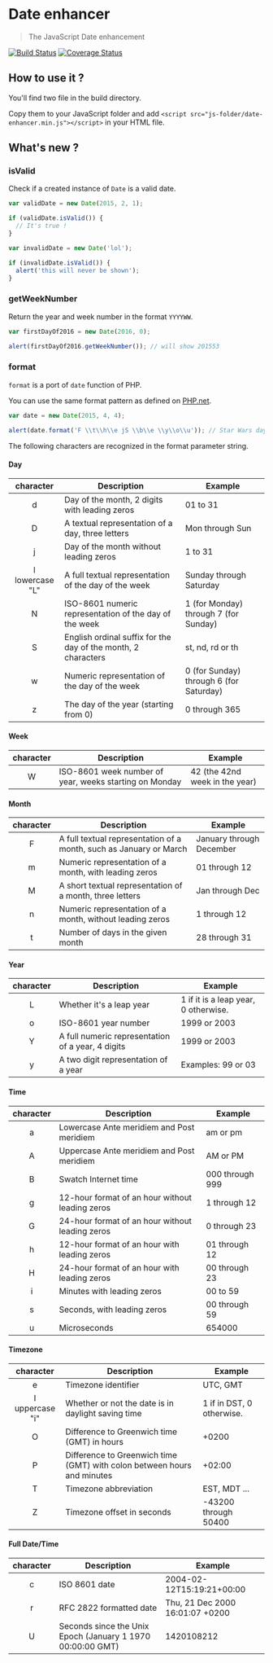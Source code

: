 Date enhancer
===============
> The JavaScript Date enhancement

[![Build Status](https://travis-ci.org/Tiross/date-enhancer.svg?branch=master)](https://travis-ci.org/Tiross/date-enhancer)
[![Coverage Status](https://coveralls.io/repos/Tiross/date-enhancer/badge.svg?branch=master)](https://coveralls.io/r/Tiross/date-enhancer?branch=master)


How to use it ?
------------------

You'll find two file in the build directory.

Copy them to your JavaScript folder and add `<script src="js-folder/date-enhancer.min.js"></script>` in your HTML file.


What's new ?
---------------

### isValid


Check if a created instance of `Date` is a valid date.

```javascript
var validDate = new Date(2015, 2, 1);

if (validDate.isValid()) {
  // It's true !
}

var invalidDate = new Date('lol');

if (invalidDate.isValid()) {
  alert('this will never be shown');
}
```

### getWeekNumber


Return the year and week number in the format `YYYYWW`.

```javascript
var firstDayOf2016 = new Date(2016, 0);

alert(firstDayOf2016.getWeekNumber()); // will show 201553
```

### format


`format` is a port of `date` function of PHP.

You can use the same format pattern as defined on [PHP.net](http://php.net/manual/en/function.date.php).

```javascript
var date = new Date(2015, 4, 4);

alert(date.format('F \\t\\h\\e jS \\b\\e \\y\\o\\u')); // Star Wars day :)
```

The following characters are recognized in the format parameter string.


#### Day

character | Description | Example
:---------------:|-------------|--------
d | Day of the month, 2 digits with leading zeros | 01 to 31
D | A textual representation of a day, three letters | Mon through Sun
j | Day of the month without leading zeros | 1 to 31
l<br>lowercase "L" | A full textual representation of the day of the week | Sunday through Saturday
N | ISO-8601 numeric representation of the day of the week | 1 (for Monday) through 7 (for Sunday)
S | English ordinal suffix for the day of the month, 2 characters | st, nd, rd or th
w | Numeric representation of the day of the week | 0 (for Sunday) through 6 (for Saturday)
z | The day of the year (starting from 0) | 0 through 365


#### Week

character | Description | Example
:---------------:|-------------|--------
W | ISO-8601 week number of year, weeks starting on Monday | 42 (the 42nd week in the year)


#### Month

character | Description | Example
:---------------:|-------------|--------
F | A full textual representation of a month, such as January or March | January through December
m | Numeric representation of a month, with leading zeros | 01 through 12
M | A short textual representation of a month, three letters | Jan through Dec
n | Numeric representation of a month, without leading zeros | 1 through 12
t | Number of days in the given month | 28 through 31


#### Year

character | Description | Example
:---------------:|-------------|--------
L | Whether it's a leap year | 1 if it is a leap year, 0 otherwise.
o | ISO-8601 year number | 1999 or 2003
Y | A full numeric representation of a year, 4 digits | 1999 or 2003
y | A two digit representation of a year | Examples: 99 or 03


#### Time

character | Description | Example
:---------------:|-------------|--------
a | Lowercase Ante meridiem and Post meridiem | am or pm
A | Uppercase Ante meridiem and Post meridiem | AM or PM
B | Swatch Internet time | 000 through 999
g | 12-hour format of an hour without leading zeros | 1 through 12
G | 24-hour format of an hour without leading zeros | 0 through 23
h | 12-hour format of an hour with leading zeros | 01 through 12
H | 24-hour format of an hour with leading zeros | 00 through 23
i | Minutes with leading zeros | 00 to 59
s | Seconds, with leading zeros | 00 through 59
u | Microseconds | 654000


#### Timezone

character | Description | Example
:---------------:|-------------|--------
e | Timezone identifier | UTC, GMT
I<br>uppercase "i" | Whether or not the date is in daylight saving time | 1 if in DST, 0 otherwise.
O | Difference to Greenwich time (GMT) in hours | +0200
P | Difference to Greenwich time (GMT) with colon between hours and minutes | +02:00
T | Timezone abbreviation | EST, MDT ...
Z | Timezone offset in seconds | -43200 through 50400


#### Full Date/Time

character | Description | Example
:---------------:|-------------|--------
c | ISO 8601 date | 2004-02-12T15:19:21+00:00
r | RFC 2822 formatted date | Thu, 21 Dec 2000 16:01:07 +0200
U | Seconds since the Unix Epoch (January 1 1970 00:00:00 GMT) | 1420108212
